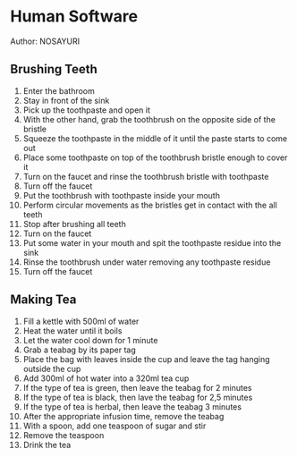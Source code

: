 # Human Software

Author: NOSAYURI

## Brushing Teeth

  1. Enter the bathroom
  2. Stay in front of the sink
  3. Pick up the toothpaste and open it
  4. With the other hand, grab the toothbrush on the opposite side of the bristle
  5. Squeeze the toothpaste in the middle of it until the paste starts to come out
  6. Place some toothpaste on top of the toothbrush bristle enough to cover it
  7. Turn on the faucet and rinse the toothbrush bristle with toothpaste
  8. Turn off the faucet
  9. Put the toothbrush with toothpaste inside your mouth
  10. Perform circular movements as the bristles get in contact with the all teeth
  11. Stop after brushing all teeth 
  12. Turn on the faucet
  13. Put some water in your mouth and spit the toothpaste residue into the sink
  14. Rinse the toothbrush under water removing any toothpaste residue
  15. Turn off the faucet

## Making Tea

  1. Fill a kettle with 500ml of water
  2. Heat the water until it boils 
  3. Let the water cool down for 1 minute
  4. Grab a teabag by its paper tag 
  5. Place the bag with leaves inside the cup and leave the tag hanging outside the cup
  6. Add 300ml of hot water into a 320ml tea cup
  7. If the type of tea is green, then leave the teabag for 2 minutes 
  8. If the type of tea is black, then lave the teabag for 2,5 minutes
  9. If the type of tea is herbal, then leave the teabag 3 minutes 
  10. After the appropriate infusion time, remove the teabag
  11. With a spoon, add one teaspoon of sugar and stir
  12. Remove the teaspoon
  13. Drink the tea
